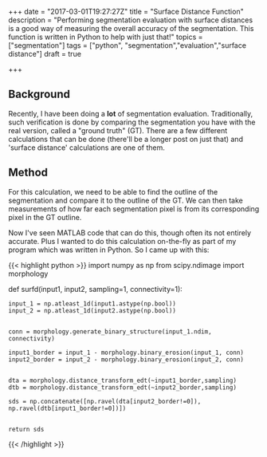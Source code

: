 +++
date = "2017-03-01T19:27:27Z"
title = "Surface Distance Function"
description = "Performing segmentation evaluation with surface distances is a good way of measuring the overall accuracy of the segmentation. This function is written in Python to help with just that!"
topics = ["segmentation"]
tags = ["python", "segmentation","evaluation","surface distance"]
draft = true

+++

## Background
Recently, I have been doing a **lot** of segmentation evaluation. Traditionally, such verification is done by comparing the segmentation you have with the real version, called a "ground truth" (GT). There are a few different calculations that can be done (there'll be a longer post on just that) and 'surface distance' calculations are one of them.

## Method
For this calculation, we need to be able to find the outline of the segmentation and compare it to the outline of the GT. We can then take measurements of how far each segmentation pixel is from its corresponding pixel in the GT outline.

Now I've seen MATLAB code that can do this, though often its not entirely accurate. Plus I wanted to do this calculation on-the-fly as part of my program which was written in Python. So I came up with this:


{{< highlight python >}}
import numpy as np
from scipy.ndimage import morphology

def surfd(input1, input2, sampling=1, connectivity=1):
    
    input_1 = np.atleast_1d(input1.astype(np.bool))
    input_2 = np.atleast_1d(input2.astype(np.bool))
    

    conn = morphology.generate_binary_structure(input_1.ndim, connectivity)

    input1_border = input_1 - morphology.binary_erosion(input_1, conn)
    input2_border = input_2 - morphology.binary_erosion(input_2, conn)

    
    dta = morphology.distance_transform_edt(~input1_border,sampling)
    dtb = morphology.distance_transform_edt(~input2_border,sampling)
    
    sds = np.concatenate([np.ravel(dta[input2_border!=0]), np.ravel(dtb[input1_border!=0])])
       
    
    return sds
{{< /highlight >}}
